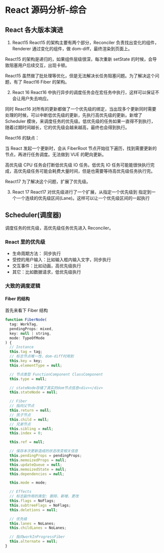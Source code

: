 # React 源码分析-综合

## React 各大版本演进

1. React15
   React15 的架构主要有两个部分，Reconciler 负责找出变化的组件，Renderer 通过变化的组件，做 dom-diff，最终渲染到页面上。

React15 的架构是递归的，如果组件层级很深，每次重新 setState 的时候，会导致阻塞用户后续交互，出现卡顿。

React15 虽然做了批处理等优化，但是无法解决长任务阻塞问题。为了解决这个问题，有了 React16 Fiber 的架构。

2.  React 16
    React16 中执行异步的调度任务会在宏任务中执行，这样可以保证不会让用户失去响应。

同时 React16 对所有的更新都做了一个优先级的绑定，当出现多个更新同时需要处理的时候，可以中断低优先级的更新，先执行高优先级的更新。新增了 Scheduler 模块，来调度任务的优先级。低优先级的任务如果一直得不到执行，随着过期时间越长，它的优先级会越来越高，最终也会得到执行。

React16 的缺点：

当 React 发起一个更新时，会从 FiberRoot 节点开始往下遍历，找到需要更新的节点，再进行任务调度。无法做到 VUE 的靶向更新。

高优先级 CPU 任务会打断低优先级 IO 任务。低优先 IO 任务可能能很快执行完成，高优先级任务可能会耗费大量时间，但是也需要等待高优先级任务执行完。

React17 为了解决这个问题，扩展了优先级。

3. React 17
   React17 对优先级进行了一个扩展，从指定一个优先级到 指定到一个一个连续的优先级区间(Lane)。这样可以让一个优先级区间的一起执行

## Scheduler(调度器)

调度任务的优先级，高优先级任务优先进入 Reconciler。

### React 里的优先级

- 生命周期方法： 同步执行
- 受控的用户输入：比如输入框内输入文字，同步执行
- 交互事件：比如动画，高优先级执行
- 其它：比如数据请求，低优先级执行

### 大致的调度逻辑

#### Fiber 的结构

首先来看下 Fiber 结构

```javascript
function FiberNode(
  tag: WorkTag,
  pendingProps: mixed,
  key: null | string,
  mode: TypeOfMode
) {
  // Instance
  this.tag = tag;
  // 标志节点唯一性，dom-diff时用到
  this.key = key;
  this.elementType = null;

  // 节点类型 FunctionComponent ClassComponent
  this.type = null;

  // stateNode存储了真实的dom节点信息<div></div>
  this.stateNode = null;

  // Fiber
  // 指向父节点
  this.return = null;
  // 孩子节点
  this.child = null;
  // 兄弟节点
  this.sibling = null;
  this.index = 0;

  this.ref = null;

  // 保存本次更新造成的状态改变相关信息
  this.pendingProps = pendingProps;
  this.memoizedProps = null;
  this.updateQueue = null;
  this.memoizedState = null;
  this.dependencies = null;

  this.mode = mode;

  // Effects
  // 标志副作用的类型: 删除、新增、更改
  this.flags = NoFlags;
  this.subtreeFlags = NoFlags;
  this.deletions = null;

  // 优先级
  this.lanes = NoLanes;
  this.childLanes = NoLanes;

  // 指向workInProgressFiber
  this.alternate = null;
}
```
